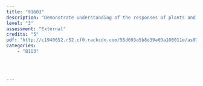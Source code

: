 ```yaml
---
title: "91603"
description: "Demonstrate understanding of the responses of plants and animals to their external environment"
level: "3"
assessment: "External"
credits: "5"
pdf: "http://c1940652.r52.cf0.rackcdn.com/55d693a5b8d39a03a100011e/as91603.pdf"
categories:
    - "BIO3"
    
    
    
    
---
```

